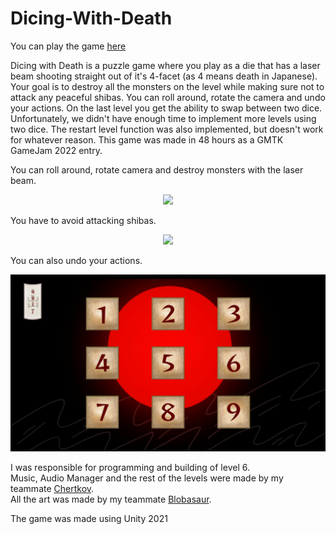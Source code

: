# Dicing-With-Death

You can play the game [here](https://3079.itch.io/dicing-with-death)

Dicing with Death is a puzzle game where you play as a die that has a laser beam shooting straight out of it's 4-facet (as 4 means death in Japanese). Your goal is to destroy all the monsters on the level while making sure not to attack any peaceful shibas. You can roll around, rotate the camera and undo your actions. On the last level you get the ability to swap between two dice. Unfortunately, we didn't have enough time to implement more levels using two dice. The restart level function was also implemented, but doesn't work for whatever reason.
This game was made in 48 hours as a GMTK GameJam 2022 entry.  

You can roll around, rotate camera and destroy monsters with the laser beam.

<p align="center">
  <img src="https://github.com/3079/Dicing-With-Death/blob/main/dwd_1.gif?raw=true"/>
</p>

You have to avoid attacking shibas.

<p align="center">
  <img src="https://github.com/3079/Dicing-With-Death/blob/main/dwd_2.gif?raw=true"/>
</p>

You can also undo your actions.

<p align="center">
  <img src="https://github.com/3079/Dicing-With-Death/blob/main/dwd_3.gif?raw=true"/>
</p>

I was responsible for programming and building of level 6.  
Music, Audio Manager and the rest of the levels were made by my teammate [Chertkov](https://chertkov.itch.io/).  
All the art was made by my teammate [Blobasaur](https://itch.io/profile/blobasaur).  

The game was made using Unity 2021
